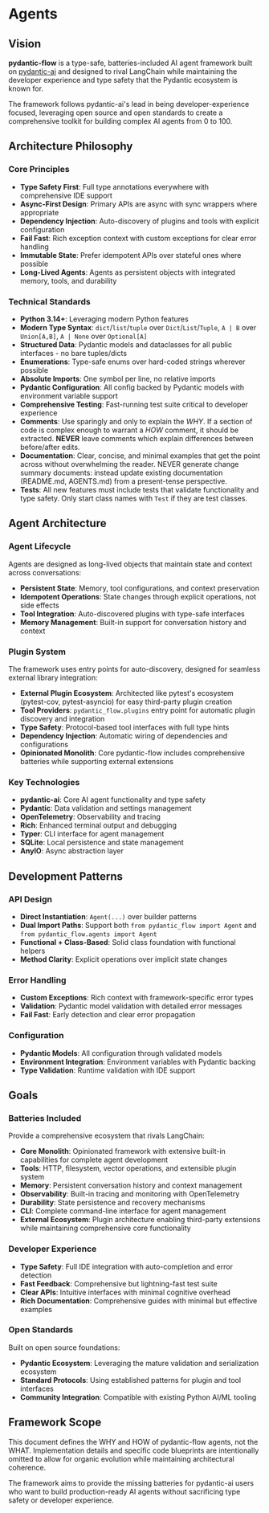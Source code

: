 # Agents

## Vision

**pydantic-flow** is a type-safe, batteries-included AI agent framework built on [pydantic-ai](https://ai.pydantic.dev/) and designed to rival LangChain while maintaining the developer experience and type safety that the Pydantic ecosystem is known for.

The framework follows pydantic-ai's lead in being developer-experience focused, leveraging open source and open standards to create a comprehensive toolkit for building complex AI agents from 0 to 100.

## Architecture Philosophy

### Core Principles

- **Type Safety First**: Full type annotations everywhere with comprehensive IDE support
- **Async-First Design**: Primary APIs are async with sync wrappers where appropriate
- **Dependency Injection**: Auto-discovery of plugins and tools with explicit configuration
- **Fail Fast**: Rich exception context with custom exceptions for clear error handling
- **Immutable State**: Prefer idempotent APIs over stateful ones where possible
- **Long-Lived Agents**: Agents as persistent objects with integrated memory, tools, and durability

### Technical Standards

- **Python 3.14+**: Leveraging modern Python features
- **Modern Type Syntax**: `dict`/`list`/`tuple` over `Dict`/`List`/`Tuple`, `A | B` over `Union[A,B]`, `A | None` over `Optional[A]`
- **Structured Data**: Pydantic models and dataclasses for all public interfaces - no bare tuples/dicts
- **Enumerations**: Type-safe enums over hard-coded strings wherever possible
- **Absolute Imports**: One symbol per line, no relative imports
- **Pydantic Configuration**: All config backed by Pydantic models with environment variable support
- **Comprehensive Testing**: Fast-running test suite critical to developer experience
- **Comments**: Use sparingly and only to explain the _WHY_. If a section of code is complex enough to warrant a _HOW_ comment, it should be extracted. **NEVER** leave comments which explain differences between before/after edits.
- **Documentation**: Clear, concise, and minimal examples that get the point across without overwhelming the reader. NEVER generate change summary documents: instead update existing documentation (README.md, AGENTS.md) from a present-tense perspective.
- **Tests**: All new features must include tests that validate functionality and type safety. Only start class names with `Test` if they are test classes.


## Agent Architecture

### Agent Lifecycle

Agents are designed as long-lived objects that maintain state and context across conversations:

- **Persistent State**: Memory, tool configurations, and context preservation
- **Idempotent Operations**: State changes through explicit operations, not side effects
- **Tool Integration**: Auto-discovered plugins with type-safe interfaces
- **Memory Management**: Built-in support for conversation history and context

### Plugin System

The framework uses entry points for auto-discovery, designed for seamless external library integration:

- **External Plugin Ecosystem**: Architected like pytest's ecosystem (pytest-cov, pytest-asyncio) for easy third-party plugin creation
- **Tool Providers**: `pydantic_flow.plugins` entry point for automatic plugin discovery and integration
- **Type Safety**: Protocol-based tool interfaces with full type hints
- **Dependency Injection**: Automatic wiring of dependencies and configurations
- **Opinionated Monolith**: Core pydantic-flow includes comprehensive batteries while supporting external extensions

### Key Technologies

- **pydantic-ai**: Core AI agent functionality and type safety
- **Pydantic**: Data validation and settings management
- **OpenTelemetry**: Observability and tracing
- **Rich**: Enhanced terminal output and debugging
- **Typer**: CLI interface for agent management
- **SQLite**: Local persistence and state management
- **AnyIO**: Async abstraction layer

## Development Patterns

### API Design

- **Direct Instantiation**: `Agent(...)` over builder patterns
- **Dual Import Paths**: Support both `from pydantic_flow import Agent` and `from pydantic_flow.agents import Agent`
- **Functional + Class-Based**: Solid class foundation with functional helpers
- **Method Clarity**: Explicit operations over implicit state changes

### Error Handling

- **Custom Exceptions**: Rich context with framework-specific error types
- **Validation**: Pydantic model validation with detailed error messages
- **Fail Fast**: Early detection and clear error propagation

### Configuration

- **Pydantic Models**: All configuration through validated models
- **Environment Integration**: Environment variables with Pydantic backing
- **Type Validation**: Runtime validation with IDE support

## Goals

### Batteries Included

Provide a comprehensive ecosystem that rivals LangChain:

- **Core Monolith**: Opinionated framework with extensive built-in capabilities for complete agent development
- **Tools**: HTTP, filesystem, vector operations, and extensible plugin system
- **Memory**: Persistent conversation history and context management
- **Observability**: Built-in tracing and monitoring with OpenTelemetry
- **Durability**: State persistence and recovery mechanisms
- **CLI**: Complete command-line interface for agent management
- **External Ecosystem**: Plugin architecture enabling third-party extensions while maintaining comprehensive core functionality

### Developer Experience

- **Type Safety**: Full IDE integration with auto-completion and error detection
- **Fast Feedback**: Comprehensive but lightning-fast test suite
- **Clear APIs**: Intuitive interfaces with minimal cognitive overhead
- **Rich Documentation**: Comprehensive guides with minimal but effective examples

### Open Standards

Built on open source foundations:

- **Pydantic Ecosystem**: Leveraging the mature validation and serialization ecosystem
- **Standard Protocols**: Using established patterns for plugin and tool interfaces
- **Community Integration**: Compatible with existing Python AI/ML tooling

## Framework Scope

This document defines the WHY and HOW of pydantic-flow agents, not the WHAT. Implementation details and specific code blueprints are intentionally omitted to allow for organic evolution while maintaining architectural coherence.

The framework aims to provide the missing batteries for pydantic-ai users who want to build production-ready AI agents without sacrificing type safety or developer experience.

